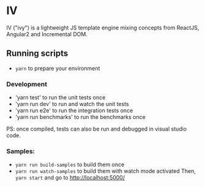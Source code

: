 # IV
IV ("ivy") is a lightweight JS template engine mixing concepts from ReactJS, Angular2 and Incremental DOM.

## Running scripts
- `yarn` to prepare your environment

### Development
- 'yarn test' to run the unit tests once
- 'yarn run dev' to run and watch the unit tests
- 'yarn run e2e' to run the integration tests once
- 'yarn run benchmarks' to run the benchmarks once

PS: once compiled, tests can also be run and debugged in visual studio code.

### Samples:
- `yarn run build-samples` to build them once
- `yarn run watch-samples` to build them with watch mode activated
Then, `yarn start` and go to [http://localhost:5000/](http://localhost:5000/)
